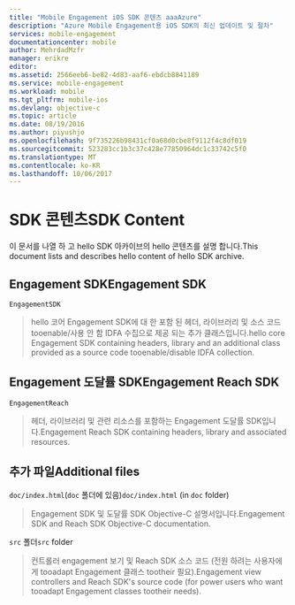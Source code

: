```yaml
---
title: "Mobile Engagement iOS SDK 콘텐츠 aaaAzure"
description: "Azure Mobile Engagement용 iOS SDK의 최신 업데이트 및 절차"
services: mobile-engagement
documentationcenter: mobile
author: MehrdadMzfr
manager: erikre
editor: 
ms.assetid: 2566eeb6-be82-4d83-aaf6-ebdcb8841189
ms.service: mobile-engagement
ms.workload: mobile
ms.tgt_pltfrm: mobile-ios
ms.devlang: objective-c
ms.topic: article
ms.date: 08/19/2016
ms.author: piyushjo
ms.openlocfilehash: 9f735226b98431cf0a68d0cbe8f9112f4c8df019
ms.sourcegitcommit: 523283cc1b3c37c428e77850964dc1c33742c5f0
ms.translationtype: MT
ms.contentlocale: ko-KR
ms.lasthandoff: 10/06/2017
---
```

# <a name="sdk-content"></a><span data-ttu-id="d93f4-103">SDK 콘텐츠</span><span class="sxs-lookup"><span data-stu-id="d93f4-103">SDK Content</span></span>
<span data-ttu-id="d93f4-104">이 문서를 나열 하 고 hello SDK 아카이브의 hello 콘텐츠를 설명 합니다.</span><span class="sxs-lookup"><span data-stu-id="d93f4-104">This document lists and describes hello content of hello SDK archive.</span></span>

## <a name="engagement-sdk"></a><span data-ttu-id="d93f4-105">Engagement SDK</span><span class="sxs-lookup"><span data-stu-id="d93f4-105">Engagement SDK</span></span>
`EngagementSDK`

> <span data-ttu-id="d93f4-106">hello 코어 Engagement SDK에 대 한 포함 된 헤더, 라이브러리 및 소스 코드 tooenable/사용 안 함 IDFA 수집으로 제공 되는 추가 클래스입니다.</span><span class="sxs-lookup"><span data-stu-id="d93f4-106">hello core Engagement SDK containing headers, library and an additional class provided as a source code tooenable/disable IDFA collection.</span></span>
> 
> 

## <a name="engagement-reach-sdk"></a><span data-ttu-id="d93f4-107">Engagement 도달률 SDK</span><span class="sxs-lookup"><span data-stu-id="d93f4-107">Engagement Reach SDK</span></span>
`EngagementReach`

> <span data-ttu-id="d93f4-108">헤더, 라이브러리 및 관련 리소스를 포함하는 Engagement 도달률 SDK입니다.</span><span class="sxs-lookup"><span data-stu-id="d93f4-108">Engagement Reach SDK containing headers, library and associated resources.</span></span>
> 
> 

## <a name="additional-files"></a><span data-ttu-id="d93f4-109">추가 파일</span><span class="sxs-lookup"><span data-stu-id="d93f4-109">Additional files</span></span>
<span data-ttu-id="d93f4-110">`doc/index.html`(`doc` 폴더에 있음)</span><span class="sxs-lookup"><span data-stu-id="d93f4-110">`doc/index.html` (in `doc` folder)</span></span>

> <span data-ttu-id="d93f4-111">Engagement SDK 및 도달률 SDK Objective-C 설명서입니다.</span><span class="sxs-lookup"><span data-stu-id="d93f4-111">Engagement SDK and Reach SDK Objective-C documentation.</span></span>
> 
> 

<span data-ttu-id="d93f4-112">`src` 폴더</span><span class="sxs-lookup"><span data-stu-id="d93f4-112">`src` folder</span></span>

> <span data-ttu-id="d93f4-113">컨트롤러 engagement 보기 및 Reach SDK 소스 코드 (전원 하려는 사용자에 게 tooadapt Engagement 클래스 tootheir 필요).</span><span class="sxs-lookup"><span data-stu-id="d93f4-113">Engagement view controllers and Reach SDK's source code (for power users who want tooadapt Engagement classes tootheir needs).</span></span>
> 
> 

